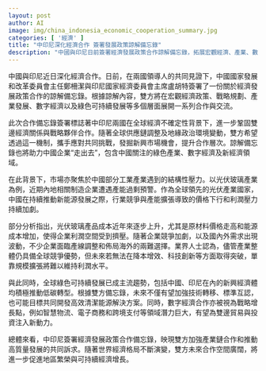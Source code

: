 ```yaml
---
layout: post
author: AI
image: img/china_indonesia_economic_cooperation_summary.jpg
categories: [ '經濟' ]
title: "中印尼深化經濟合作 簽署發展政策諒解備忘錄"
description: "中國與印尼日前簽署經濟發展政策合作諒解備忘錄，拓展宏觀經濟、產業、數字經濟及綠色發展多層面合作。備忘錄標誌雙邊戰略夥伴關係升級，助力中國企業海外布局並應對產業結構挑戰。光伏玻璃產業等面臨產能過剩與成本壓力，降本增效、科技創新成未來關鍵。雙方合作有望推動技術轉移、標準互認及數字經濟共同成長，為區域可持續發展與繁榮注入新動力。"
---
```

中國與印尼近日深化經濟合作。日前，在兩國領導人的共同見證下，中國國家發展和改革委員會主任鄭柵潔與印尼國家經濟委員會主席盧胡特簽署了一份關於經濟發展政策合作的諒解備忘錄。根據諒解內容，雙方將在宏觀經濟政策、戰略規劃、產業發展、數字經濟以及綠色可持續發展等多個層面展開一系列合作與交流。

此次合作備忘錄簽署標誌著中印尼兩國在全球經濟不確定性背景下，進一步鞏固雙邊經濟關係與戰略夥伴合作。隨著全球供應鏈調整及地緣政治環境變動，雙方希望透過這一機制，攜手應對共同挑戰，發掘新興市場機會，提升合作層次。諒解備忘錄也將助力中國企業“走出去”，包含中國關注的綠色產業、數字經濟及新經濟領域。

在此背景下，市場亦聚焦於中國部分工業產業遇到的結構性壓力。以光伏玻璃產業為例，近期內地相關制造企業遭遇產能過剩預警。作為全球領先的光伏產業國家，中國在持續推動新能源發展之際，行業競爭與產能擴張導致的價格下行和利潤壓力持續加劇。

部分分析指出，光伏玻璃產品成本近年來逐步上升，尤其是原材料價格走高和能源成本增加，使得企業利潤空間受到擠壓。隨著企業競爭加劇，以及國內外需求出現波動，不少企業面臨產線調整和佈局海外的兩難選擇。業界人士認為，儘管產業整體仍具備全球競爭優勢，但未來若無法在降本增效、科技創新等方面取得突破，單靠規模擴張將難以維持利潤水平。

與此同時，全球綠色可持續發展已成主流趨勢，包括中國、印尼在內的新興經濟體均積極推動低碳轉型。根據雙方備忘錄，未來不僅有望加強技術轉移、標準互認，也可能目標共同開發高效清潔能源解決方案。同時，數字經濟合作亦被視為戰略增長點，例如智慧物流、電子商務和跨境支付等領域潛力巨大，有望為雙邊貿易與投資注入新動力。

總體來看，中印尼簽署經濟發展政策合作備忘錄，映現雙方加強產業鏈合作和推動高質量發展的共同訴求。隨著世界經濟格局不斷演變，雙方未來合作空間廣闊，將進一步促進地區繁榮與可持續經濟增長。